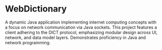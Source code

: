 # WebDictionary
A dynamic Java application implementing internet computing concepts with a focus on network communication via Java sockets. This project features a client adhering to the DICT protocol, emphasizing modular design across UI, network, and data model layers. Demonstrates proficiency in Java and network programming.
